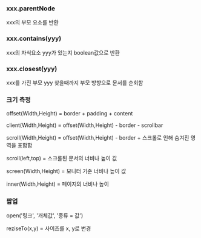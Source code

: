 ### xxx.parentNode 

xxx의 부모 요소를 반환 

### xxx.contains(yyy)

xxx의 자식요소 yyy가 있는지 boolean값으로 반환  

### xxx.closest(yyy) 

xxx를 가진 부모 yyy 찾을때까지 부모 방향으로 문서를 순회함  

### 크기 측정

offset(Width,Height) = border + padding + content  

client(Width,Height) = offset(Width,Height) - border - scrollbar  

scroll(Width,Height) = offset(Width,Height) - border + 스크롤로 인해 숨겨진 영역을 포함함  

scroll(left,top) = 스크롤된 문서의 너비나 높이 값  

screen(Width,Height) = 모니터 기준 너비나 높이 값  

inner(Width,Height) = 페이지의 너비나 높이

### 팝업

open('링크', '개체값', '종류 = 값')  

reziseTo(x,y) = 사이즈를 x, y로 변경  
